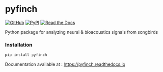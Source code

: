 # pyfinch
[![GitHub](https://img.shields.io/github/license/JaerongA/pyfinch)](https://github.com/JaerongA/pyfinch/blob/master/LICENSE) [![PyPI](https://img.shields.io/pypi/v/pyfinch?style=plastic)](https://pypi.org/project/pyfinch/) [![Read the Docs](https://img.shields.io/readthedocs/pyfinch?color=%23008080&style=plastic)](https://pyfinch.readthedocs.io)

Python package for analyzing neural & bioacoustics signals from songbirds

### Installation ###
```python
pip install pyfinch
```

Documentation available at : https://pyfinch.readthedocs.io

